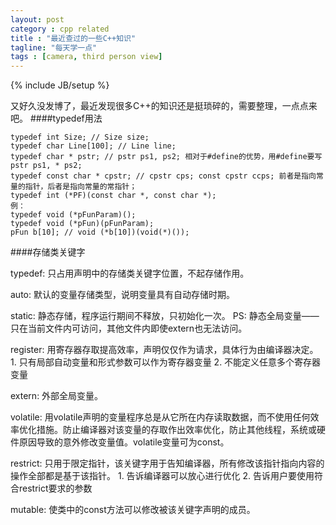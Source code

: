 ```yaml
---
layout: post
category : cpp related
title : "最近查过的一些C++知识"
tagline: "每天学一点"
tags : [camera, third person view]
---
```

{% include JB/setup %}

又好久没发博了，最近发现很多C++的知识还是挺琐碎的，需要整理，一点点来吧。
####typedef用法

	typedef int Size; // Size size;
	typedef char Line[100]; // Line line;
	typedef char * pstr; // pstr ps1, ps2; 相对于#define的优势，用#define要写pstr ps1, * ps2;
	typedef const char * cpstr; // cpstr cps; const cpstr ccps; 前者是指向常量的指针，后者是指向常量的常指针；
	typedef int (*PF)(const char *, const char *);
	例： 
	typedef void (*pFunParam)();
	typedef void (*pFun)(pFunParam);
	pFun b[10]; // void (*b[10])(void(*)());
	
####存储类关键字

typedef: 只占用声明中的存储类关键字位置，不起存储作用。

auto: 默认的变量存储类型，说明变量具有自动存储时期。

static: 静态存储，程序运行期间不释放，只初始化一次。
      PS: 静态全局变量——只在当前文件内可访问，其他文件内即使extern也无法访问。
	  
register: 用寄存器存取提高效率，声明仅仅作为请求，具体行为由编译器决定。
      1. 只有局部自动变量和形式参数可以作为寄存器变量
	  2. 不能定义任意多个寄存器变量
	  
extern: 外部全局变量。

volatile: 用volatile声明的变量程序总是从它所在内存读取数据，而不使用任何效率优化措施。防止编译器对该变量的存取作出效率优化，防止其他线程，系统或硬件原因导致的意外修改变量值。volatile变量可为const。

restrict: 只用于限定指针，该关键字用于告知编译器，所有修改该指针指向内容的操作全部都是基于该指针。
      1. 告诉编译器可以放心进行优化
	  2. 告诉用户要使用符合restrict要求的参数
	  
mutable: 使类中的const方法可以修改被该关键字声明的成员。

	
